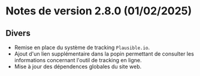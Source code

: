 # Notes de version 2.8.0 (01/02/2025)

## Divers

- Remise en place du système de tracking `Plausible.io`.
- Ajout d'un lien supplémentaire dans la popin permettant de consulter les informations concernant l'outil de tracking en ligne.
- Mise à jour des dépendences globales du site web.
